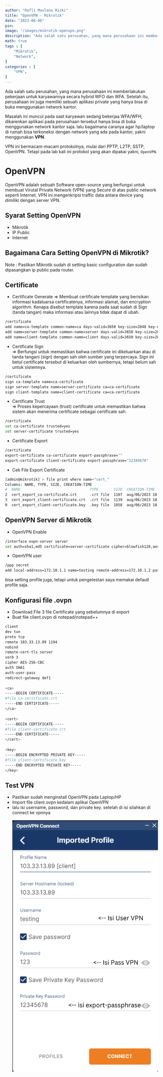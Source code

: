```yaml
---
author: "Rafli Maulana Rizki"
title: "OpenVPN - Mikrotik"
date: "2023-08-06"
pin: 
image: "/images/mikrotik-openvpn.png"
description: "Ada salah satu perusahan, yang mana perusahaan ini memberlakukan pekerjaan untuk karyawannya secara hybrid WFO dan WFA"
math: true
tags : [
    "Mikrotik",
    "Network",
]
categories : [
    "VPN",
]
---
```


Ada salah satu perusahan, yang mana perusahaan ini memberlakukan pekerjaan untuk karyawannya secara hybrid WFO dan WFA. Setelah itu, perusahaan ini juga memiliki sebuah aplikasi private yang hanya bisa di buka menggunakan network kantor.

Masalah ini muncul pada saat karyawan sedang bekerjaa WFA/WFH, dikarenkan aplikasi pada perusahaan tersebut hanya bisa di buka menggunakan network kantor saja. lalu bagaimana caranya agar hp/laptop di rumah bisa terkoneksi dengan network yang ada pada kantor, yakni menggunakan <b>VPN</b>.

VPN ini bermacam-macam protokolnya, mulai dari PPTP, L2TP, SSTP, OpenVPN. Tetapi pada lab kali ini protokol yang akan dipakai yakni, `OpenVPN`.

# OpenVPN
OpenVPN adalah sebuah Software open-source yang berfungsi untuk membuat Virutal Private Network (VPN) yang Secure di atas public network seperti Internet. VPN ini mengenkripsi traffic data antara device yang dimiliki dengan server VPN.

## Syarat Setting OpenVPN
* Mikrotik
* IP Public
* Internet

## Bagaimana Cara Setting OpenVPN di Mikrotik?
Note : Pastikan Mikrotik sudah di setting basic configuration dan sudah dipasangkan ip public pada router.

## Certificate
* Certificate Generate
⇒ Membuat certificate template yang berisikan informasi kadaluarsa certificatenya, informasi alamat, dan encryption algorithm. Kenapa disebut template karena pada saat sudah di Sign (tanda tangan) maka informasi atau lainnya tidak dapat di ubah. 
```sh
/certificate
add name=ca-template common-name=ca days-valid=3650 key-size=2048 key-usage=crl-sign,key-cert-sign
add name=server-template common-name=server days-valid=3650 key-size=2048 key-usage=digital-signature,key-encipherment,tls-server
add name=client-template common-name=client days-valid=3650 key-size=2048 key-usage=tls-client
```

* Certificate Sign <br>
⇒ Berfungsi untuk memastikan bahwa certificate ini dikeluarkan atau di tanda tangani (sign) dengan sah oleh sumber yang terpercaya. Sign ini betul certificate tersebut di keluarkan oleh sumbernya, tetapi belum sah untuk sistemnya. 
```sh
/certificate
sign ca-template name=ca-certificate
sign server-template name=server-certificate ca=ca-certificate
sign client-template name=client-certificate ca=ca-certificate
```

* Certificate Trust <br>
⇒ Proses kepercayaan (trust) certificate untuk memastikan bahwa sistem akan menerima certificate sebagai certificate sah. 
```sh
/certificate
set ca-certificate trusted=yes
set server-certificate trusted=yes
```

* Certificate Export
```sh
/certificate
export-certificate ca-certificate export-passphrase=""
export-certificate client-certificate export-passphrase="12345678"
```

* Cek File Export Certificate
```sh
[admin@mikrotik] > file print where name~"cert_"
Columns: NAME, TYPE, SIZE, CREATION-TIME
#  NAME                                TYPE       SIZE  CREATION-TIME       
2  cert_export_ca-certificate.crt      .crt file  1107  aug/06/2023 18:41:47
3  cert_export_client-certificate.crt  .crt file  1139  aug/06/2023 18:41:48
0  cert_export_client-certificate.key  .key file  1858  aug/06/2023 18:41:48
```


## OpenVPN Server di Mikrotik
* OpenVPN Enable
```sh
/interface ovpn-server server
set auth=sha1,md5 certificate=server-certificate cipher=blowfish128,aes128,aes192,aes256 enabled=yes require-client-certificate=yes
```

* OpenVPN user
```sh
/ppp secret
add local-address=172.10.1.1 name=testing remote-address=172.10.1.2 password=123
```
bisa setting profile juga, tetapi untuk pengetestan saya memakai defautl profile saja.


## Konfigurasi file .ovpn 
* Download File 3 file Certificate yang sebelumnya di export
* Buat file client.ovpn di notepad/notepad++


```sh
client
dev tun
proto tcp
remote 103.33.13.89 1194
nobind
remote-cert-tls server
verb 3
cipher AES-256-CBC
auth SHA1
auth-user-pass
redirect-gateway def1

<ca> 
-----BEGIN CERTIFICATE-----
#file ca-certificate.crt
-----END CERTIFICATE-----
</ca>

<cert> 
-----BEGIN CERTIFICATE-----
#file client-certificate.crt
-----END CERTIFICATE-----
</cert>

<key> 
-----BEGIN ENCRYPTED PRIVATE KEY-----
#file client-certificate.key
-----END ENCRYPTED PRIVATE KEY-----
</key>
```


## Test VPN
* Pastikan sudah menginstall OpenVPN pada Laptop/HP
* Import file client.ovpn kedalam aplikai OpenVPN
* lalu isi username, password, dan private key. setelah di isi silahkan di connect ke vpnnya
<br><br>
![OpenVPN Client](./images/mikrotik-openvpn1.png "OpenVPN Client")